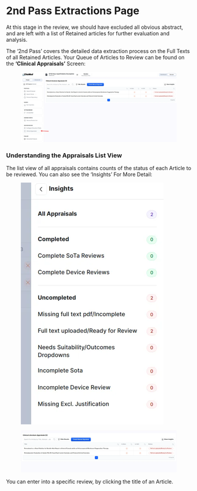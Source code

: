 # 2nd Pass Extractions Page

At this stage in the review, we should have excluded all obvious abstract, and are left with a list of Retained articles for further evaluation and analysis.

The ‘2nd Pass’ covers the detailed data extraction process on the Full Texts of all Retained Articles. Your Queue of Articles to Review can be found on the **‘Clinical Appraisals’** Screen:

<figure><img src="../.gitbook/assets/image (13).png" alt=""><figcaption></figcaption></figure>

### Understanding the Appraisals List View

The list view of all appraisals contains counts of the status of each Article to be reviewed. You can also see the ‘Insights’ For More Detail:

<figure><img src="../.gitbook/assets/image (14).png" alt=""><figcaption></figcaption></figure>

<figure><img src="../.gitbook/assets/image (15).png" alt=""><figcaption></figcaption></figure>

You can enter into a specific review, by clicking the title of an Article.
